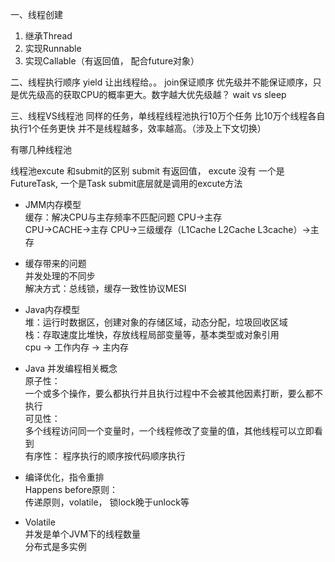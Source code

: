 一、线程创建
1. 继承Thread
2. 实现Runnable
3. 实现Callable（有返回值， 配合future对象）

二、线程执行顺序
yield 让出线程给。。
join保证顺序
优先级并不能保证顺序，只是优先级高的获取CPU的概率更大。数字越大优先级越？
wait vs sleep


三、线程VS线程池
同样的任务，单线程线程池执行10万个任务 比10万个线程各自执行1个任务更快
并不是线程越多，效率越高。（涉及上下文切换）
 
有哪几种线程池


线程池excute 和submit的区别
submit 有返回值， excute 没有
一个是FutureTask, 一个是Task
submit底层就是调用的excute方法

* JMM内存模型  
缓存：解决CPU与主存频率不匹配问题
CPU->主存     
CPU->CACHE->主存
CPU->三级缓存（L1Cache L2Cache  L3cache）->主存

* 缓存带来的问题  
并发处理的不同步  
解决方式：总线锁，缓存一致性协议MESI

* Java内存模型  
堆：运行时数据区，创建对象的存储区域，动态分配，垃圾回收区域  
栈：存取速度比堆快，存放线程局部变量等，基本类型或对象引用  
cpu -> 工作内存  -> 主内存  

* Java 并发编程相关概念  
原子性：  
一个或多个操作，要么都执行并且执行过程中不会被其他因素打断，要么都不执行  
可见性：  
多个线程访问同一个变量时，一个线程修改了变量的值，其他线程可以立即看到  
有序性：
程序执行的顺序按代码顺序执行 


* 编译优化，指令重排  
Happens before原则：   
传递原则，volatile， 锁lock晚于unlock等
  
* Volatile   
并发是单个JVM下的线程数量  
分布式是多实例  




